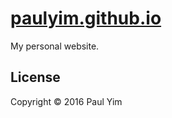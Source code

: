 # [paulyim.github.io](http://paulyim.github.io/)

My personal website.

## License

Copyright © 2016 Paul Yim
